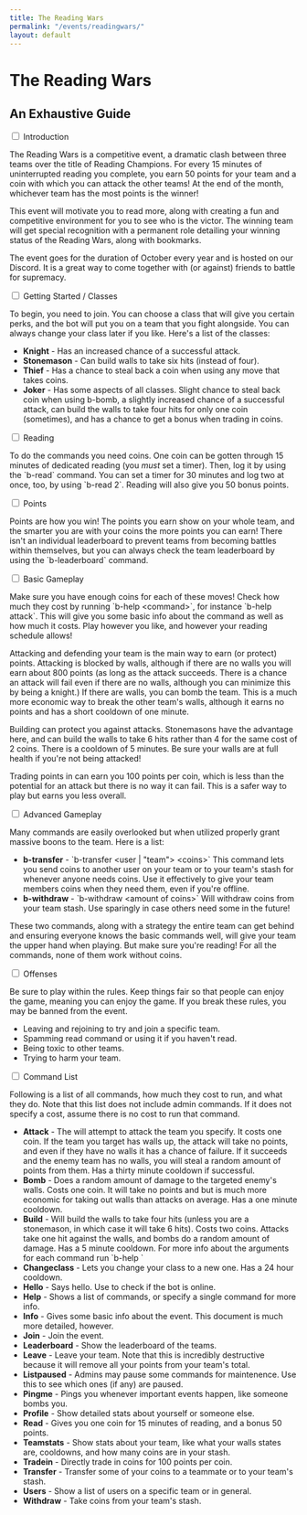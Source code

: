 ```yaml
---
title: The Reading Wars
permalink: "/events/readingwars/"
layout: default
---
```


<h1>The Reading Wars</h1>
<h2>An Exhaustive Guide</h2>

<div class="tabs">
  <div class="tab">
    <input type="checkbox" id="chck1" class="accordioninput">
    <label class="tab-label" for="chck1">Introduction</label>
    <div class="tab-content">
      <p>The Reading Wars is a competitive event, a dramatic clash between three teams over the title of Reading Champions. For every 15 minutes of uninterrupted reading you complete, you earn 50 points for your team and a coin with which you can attack the other teams! At the end of the month, whichever team has the most points is the winner!</p>
      <p>This event will motivate you to read more, along with creating a fun and competitive environment for you to see who is the victor. The winning team will get special recognition with a permanent role detailing your winning status of the Reading Wars, along with bookmarks.</p>
      <p>The event goes for the duration of October every year and is hosted on our Discord. It is a great way to come together with (or against) friends to battle for supremacy.</p>
    </div>
  </div>
  <div class="tab">
    <input type="checkbox" id="chck2" class="accordioninput">
    <label class="tab-label" for="chck2">Getting Started / Classes</label>
    <div class="tab-content">
      <p>To begin, you need to join. You can choose a class that will give you certain perks, and the bot will put you on a team that you fight alongside. You can always change your class later if you like. Here's a list of the classes:</p>
      <ul>
        <li><b>Knight</b> - Has an increased chance of a successful attack.</li>
        <li><b>Stonemason</b> - Can build walls to take six hits (instead of four).</li>
        <li><b>Thief</b> - Has a chance to steal back a coin when using any move that takes coins.</li>
        <li><b>Joker</b> - Has some aspects of all classes. Slight chance to steal back coin when using b-bomb, a slightly increased chance of a successful attack, can build the walls to take four hits for only one coin (sometimes), and has a chance to get a bonus when trading in coins.</li>
      </ul>
    </div>
  </div>
  <div class="tab">
    <input type="checkbox" id="chck3" class="accordioninput">
    <label class="tab-label" for="chck3">Reading</label>
    <div class="tab-content">
      <p>To do the commands you need coins. One coin can be gotten through 15 minutes of dedicated reading (you <em>must</em> set a timer). Then, log it by using the `b-read` command. You can set a timer for 30 minutes and log two at once, too, by using `b-read 2`. Reading will also give you 50 bonus points.</p>
    </div>
  </div>
  <div class="tab">
    <input type="checkbox" id="chck4" class="accordioninput">
    <label class="tab-label" for="chck4">Points</label>
    <div class="tab-content">
      <p>Points are how you win! The points you earn show on your whole team, and the smarter you are with your coins the more points you can earn! There isn't an individual leaderboard to prevent teams from becoming battles within themselves, but you can always check the team leaderboard by using the `b-leaderboard` command.</p>
    </div>
  </div>
  <div class="tab">
    <input type="checkbox" id="chck5" class="accordioninput">
    <label class="tab-label" for="chck5">Basic Gameplay</label>
    <div class="tab-content">
      <p>Make sure you have enough coins for each of these moves! Check how much they cost by running `b-help &lt;command&gt;`, for instance `b-help attack`. This will give you some basic info about the command as well as how much it costs. Play however you like, and however your reading schedule allows!</p>
      <p>Attacking and defending your team is the main way to earn (or protect) points. Attacking is blocked by walls, although if there are no walls you will earn about 800 points (as long as the attack succeeds. There is a chance an attack will fail even if there are no walls, although you can minimize this by being a knight.) If there are walls, you can bomb the team. This is a much more economic way to break the other team's walls, although it earns no points and has a short cooldown of one minute.</p>
      <p>Building can protect you against attacks. Stonemasons have the advantage here, and can build the walls to take 6 hits rather than 4 for the same cost of 2 coins. There is a cooldown of 5 minutes. Be sure your walls are at full health if you're not being attacked!</p>
      <p>Trading points in can earn you 100 points per coin, which is less than the potential for an attack but there is no way it can fail. This is a safer way to play but earns you less overall.</p>
    </div>
  </div>
  <div class="tab">
    <input type="checkbox" id="chck6" class="accordioninput">
    <label class="tab-label" for="chck6">Advanced Gameplay</label>
    <div class="tab-content">
      <p>Many commands are easily overlooked but when utilized properly grant massive boons to the team. Here is a list:</p>
      <ul>
        <li><b>b-transfer</b> - `b-transfer &lt;user | "team"&gt; &lt;coins&gt;` This command lets you send coins to another user on your team or to your team's stash for whenever anyone needs coins. Use it effectively to give your team members coins when they need them, even if you're offline.</li>
        <li><b>b-withdraw</b> - `b-withdraw &lt;amount of coins&gt;` Will withdraw coins from your team stash. Use sparingly in case others need some in the future!</li>
      </ul>
      <p>These two commands, along with a strategy the entire team can get behind and ensuring everyone knows the basic commands well, will give your team the upper hand when playing. But make sure you're reading! For all the commands, none of them work without coins.</p>
    </div>
  </div>
  <div class="tab">
    <input type="checkbox" id="chck7" class="accordioninput">
    <label class="tab-label" for="chck7">Offenses</label>
    <div class="tab-content">
      <p>Be sure to play within the rules. Keep things fair so that people can enjoy the game, meaning you can enjoy the game. If you break these rules, you may be banned from the event.</p>
      <ul>
        <li>Leaving and rejoining to try and join a specific team.</li>
        <li>Spamming read command or using it if you haven't read.</li>
        <li>Being toxic to other teams.</li>
        <li>Trying to harm your team.</li>
      </ul>
    </div>
  </div>
  <div class="tab">
    <input type="checkbox" id="chck8" class="accordioninput">
    <label class="tab-label" for="chck8">Command List</label>
    <div class="tab-content">
      <p>Following is a list of all commands, how much they cost to run, and what they do. Note that this list does not include admin commands. If it does not specify a cost, assume there is no cost to run that command.</p>
      <ul>
        <li><b>Attack</b> - The will attempt to attack the team you specify. It costs one coin. If the team you target has walls up, the attack will take no points, and even if they have no walls it has a chance of failure. If it succeeds and the enemy team has no walls, you will steal a random amount of points from them. Has a thirty minute cooldown if successful.</li>
        <li><b>Bomb</b> - Does a random amount of damage to the targeted enemy's walls. Costs one coin. It will take no points and but is much more economic for taking out walls than attacks on average. Has a one minute cooldown.</li>
        <li><b>Build</b> - Will build the walls to take four hits (unless you are a stonemason, in which case it will take 6 hits). Costs two coins. Attacks take one hit against the walls, and bombs do a random amount of damage. Has a 5 minute cooldown. For more info about the arguments for each command run `b-help <command name>`</li>
        <li><b>Changeclass</b> - Lets you change your class to a new one. Has a 24 hour cooldown.</li>
        <li><b>Hello</b> - Says hello. Use to check if the bot is online.</li>
        <li><b>Help</b> - Shows a list of commands, or specify a single command for more info.</li>
        <li><b>Info</b> - Gives some basic info about the event. This document is much more detailed, however.</li>
        <li><b>Join</b> - Join the event.</li>
        <li><b>Leaderboard</b> - Show the leaderboard of the teams.</li>
        <li><b>Leave</b> - Leave your team. Note that this is incredibly destructive because it will remove all your points from your team's total.</li>
        <li><b>Listpaused</b> - Admins may pause some commands for maintenence. Use this to see which ones (if any) are paused.</li>
        <li><b>Pingme</b> - Pings you whenever important events happen, like someone bombs you.</li>
        <li><b>Profile</b> - Show detailed stats about yourself or someone else.</li>
        <li><b>Read</b> - Gives you one coin for 15 minutes of reading, and a bonus 50 points.</li>
        <li><b>Teamstats</b> - Show stats about your team, like what your walls states are, cooldowns, and how many coins are in your stash.</li>
        <li><b>Tradein</b> - Directly trade in coins for 100 points per coin.</li>
        <li><b>Transfer</b> - Transfer some of your coins to a teammate or to your team's stash.</li>
        <li><b>Users</b> - Show a list of users on a specific team or in general.</li>
        <li><b>Withdraw</b> - Take coins from your team's stash.</li>
      </ul>
    </div>
  </div>
</div>
